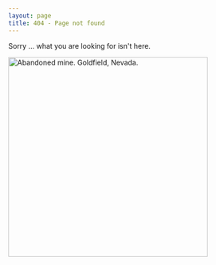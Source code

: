 ```yaml
---
layout: page
title: 404 - Page not found
---
```

Sorry ... what you are looking for isn't here.

[<img src="{{ site.baseurl }}/images/LC-USF33-%20003570-M1.jpg" alt="Abandoned mine. Goldfield, Nevada." style="width: 400px;"/>](http://www.loc.gov/pictures/item/fsa1997013196/PP/)
